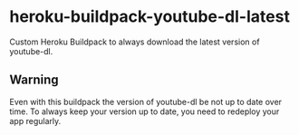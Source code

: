# heroku-buildpack-youtube-dl-latest

Custom Heroku Buildpack to always download the latest version of youtube-dl.

## Warning
Even with this buildpack the version of youtube-dl be not up to date over time. To always keep your version up to date, you need to redeploy your app regularly.